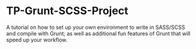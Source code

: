 # TP-Grunt-SCSS-Project
A tutorial on how to set up your own environment to write in SASS/SCSS and compile with Grunt; as well as additional fun features of Grunt that will speed up your workflow.
